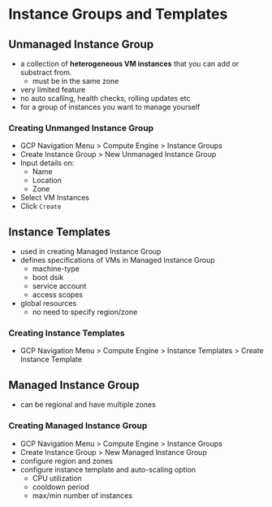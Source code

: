 # Instance Groups and Templates

## Unmanaged Instance Group

- a collection of **heterogeneous VM instances** that you can add or substract from.
  - must be in the same zone
- very limited feature
- no auto scalling, health checks, rolling updates etc
- for a group of instances you want to manage yourself

### Creating Unmanged Instance Group

- GCP Navigation Menu > Compute Engine > Instance Groups
- Create Instance Group > New Unmanaged Instance Group
- Input details on:
  - Name
  - Location
  - Zone
- Select VM Instances
- Click `Create`

## Instance Templates

- used in creating Managed Instance Group
- defines specifications of VMs in Managed Instance Group
  - machine-type
  - boot dsik
  - service account
  - access scopes
- global resources
  - no need to specify region/zone

### Creating Instance Templates

- GCP Navigation Menu > Compute Engine > Instance Templates > Create Instance Template

## Managed Instance Group

- can be regional and have multiple zones

### Creating Managed Instance Group

- GCP Navigation Menu > Compute Engine > Instance Groups
- Create Instance Group > New Managed Instance Group
- configure region and zones
- configure instance template and auto-scaling option
  - CPU utilization
  - cooldown period
  - max/min number of instances